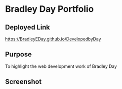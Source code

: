 # Bradley Day Portfolio

## Deployed Link
https://BradleyEDay.github.io/DevelopedbyDay

## Purpose
To highlight the web development work of Bradley Day

## Screenshot


